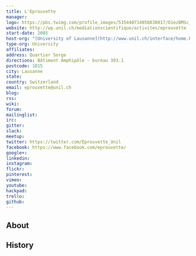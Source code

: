 ```yaml
---
title: L'Eprouvette
manager: 
logo: https://pbs.twimg.com/profile_images/535440714058838017/O1ezBMSc_400x400.jpeg
website: http://wp.unil.ch/mediationscientifique/activites/eprouvette
start-date: 2005
host-org: "[University of Lausanne](http://www.unil.ch/interface/home.html)"
type-org: University
affiliates: 
address: Quartier Sorge
directions: Bâtiment Amphipôle - bureau 303.1
postcode: 1015
city: Lausanne
state: 
country: Switzerland
email: eprouvette@unil.ch
blog: 
rss: 
wiki: 
forum: 
mailinglist: 
irc: 
gitter: 
slack: 
meetup: 
twitter: https://twitter.com/Eprouvette_Unil
facebook: https://www.facebook.com/eprouvette/
google+: 
linkedin: 
instagram: 
flickr: 
pinterest: 
vimeo: 
youtube: 
hackpad: 
trello: 
github: 
---
```


## About

## History
